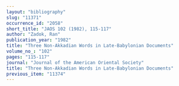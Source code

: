```yaml
---
layout: "bibliography"
slug: "11371"
occurrence_id: "2058"
short_title: "JAOS 102 (1982), 115-117"
author: "Zadok, Ran"
publication_year: "1982"
title: "Three Non-Akkadian Words in Late-Babylonian Documents"
volume_no_: "102"
pages: "115-117"
journal: "Journal of the American Oriental Society"
title: "Three Non-Akkadian Words in Late-Babylonian Documents"
previous_item: "11374"
---
```


